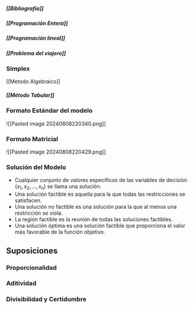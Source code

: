 ##### [[Bibliografía]]
##### [[Programación Entera]]
##### [[Programación lineal]]
##### [[Problema del viajero]]
### Simplex
[[Metodo Algebraico]]
##### [[Método Tabular]]

### Formato Estándar del modelo

![[Pasted image 20240808220340.png]]

### Formato Matricial

![[Pasted image 20240808220429.png]]

### Solución del Modelo

- Cualquier conjunto de valores específicos de las variables de decisión $(x_1, x_2, ... , x_n)$ se llama una solución.
- Una solución factible es aquella para la que todas las restricciones se satisfacen.
- Una solución no factible es una solución para la que al menos una restricción se viola.
- La región factible es la reunión de todas las soluciones factibles.
- Una solución óptima es una solución factible que proporciona el valor más favorable de la función objetivo.

## Suposiciones
### Proporcionalidad

### Aditividad

### Divisibilidad y Certidumbre
